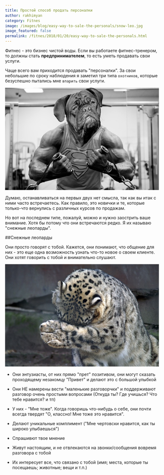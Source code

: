 ```yaml
---
title: Простой способ продать персоналки
author: rakhimyan
category: Fitnes
image: /images/blog/easy-way-to-sale-the-personals/snow-leo.jpg
image_featured: false
permalink: /fitnes/2018/01/20/easy-way-to-sale-the-personals.html
---
```

Фитнес - это бизнес чистой воды. Если вы работаете фитнес-тренером, то должны стать __предпринимателем__, то есть уметь продавать свои услуги. 

Чаще всего вам приходится продавать "персоналки". За свои небольшие по сроку наблюдения я заметил три типа `охотников`, которые безуспешно пытались мне `впарить` свои услуги. 

![Includes](/images/blog/easy-way-to-sale-the-personals/dog.jpg)

Думаю, останавливаться на первых двух нет смысла, так как вы итак с ними часто встречаетесь. Как правило, это новички и те, которые только-что вернулись с различных курсов по продажам. 

Но вот на последнем типе, пожалуй, можно и нужно заострить ваше внимание. Хотя бы потому что они встречаются редко. Я их называю "cнежные леопарды".

##Снежные леопарды

Они просто говорят с тобой. Кажется, они понимают, что общение для них - это еще одна возможность узнать что-то новое о своем клиенте. Они хотят говорить с тобой и внимательно слушают.

![Includes](/images/blog/easy-way-to-sale-the-personals/snow-leo.jpg)

* Они энтузиасты, от них прямо "прет" позитивом, они могут сказать проходящему незакомцу "Привет" и делают это с большой улыбкой

* Они НЕ намерены вести "маленькие разговорчки" и поддерживают разговор очень простыми вопросами (Откуда ты? Где учишься? Что тебе нравится? и тп)

* У них - "Мне тоже". Когда говоришь что-нибудь о себе, они почти всегда твердят "О, классно! Мне тоже это нравится".

* Делают уникальные комплимент ("Мне чертовски нравится, как ты широко улыбаешься")

* Спрашивют твое мнение

* Живут настоящим, и не отвлекаются на звонки/сообщения вовремя разговора с тобой

* Их интересует все, что связано с тобой (имя; места, которые ты посещаешь; животные; вещи и т.п.)
